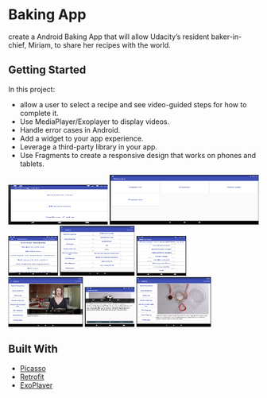 # Baking App

create a Android Baking App that will allow Udacity’s resident baker-in-chief, Miriam, to share her recipes with the world.

## Getting Started

In this project:
* allow a user to select a recipe and see video-guided steps for how to complete it.
* Use MediaPlayer/Exoplayer to display videos.
* Handle error cases in Android.
* Add a widget to your app experience.
* Leverage a third-party library in your app.
* Use Fragments to create a responsive design that works on phones and tablets.

<img src="screenshot/t1.png" width="200" height="80" />
<img src="screenshot/tablet1.png" width="300" height="100" />
<img src="screenshot/t2.png" width="100" height="80" />
<img src="screenshot/tablet2.png" width="150" height="100" />
<img src="screenshot/t3.png" width="100" height="80" />
<img src="screenshot/tablet3.png" width="150" height="100" />
<img src="screenshot/t4.png" width="100" height="80" />
<img src="screenshot/tablet4.png" width="150" height="100" />


## Built With

* [Picasso](http://square.github.io/picasso/) 
* [Retrofit](https://square.github.io/retrofit/) 
* [ExoPlayer](https://developer.android.com/guide/topics/media/exoplayer) 



